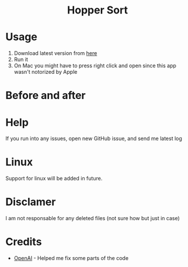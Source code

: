 <h1 align="center">Hopper Sort</h1>

# Usage
1. Download latest version from [here](https://github.com/kjutzn/HopperSort/)
2. Run it
3. On Mac you might have to press right click and open since this app wasn't notorized by Apple

# Before and after

# Help
If you run into any issues, open new GitHub issue, and send me latest log

# Linux
Support for linux will be added in future.

# Disclamer
I am not responsable for any deleted files (not sure how but just in case)

# Credits
- [OpenAI](https://chat.openai.com) - Helped me fix some parts of the code 

